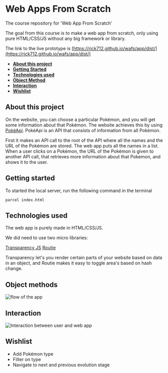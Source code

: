 # Web Apps From Scratch

The course repository for 'Web App From Scratch'

The goal from this course is to make a web app from scratch, only using pure HTML/CSS/JS without any big framework or library.

The link to the live prototype is [https://rick712.github.io/wafs/app/dist/](https://rick712.github.io/wafs/app/dist/)

- **[About this project](#about-this-project)**
- **[Getting Started](#getting-started)**
- **[Technologies used](#technologies-used)**
- **[Object Method](#object-method)**
- **[Interaction](#interaction)**
- **[Wishlist](#wishlist)**

## About this project

On the website, you can choose a particular Pokémon, and you will get some information about that Pokémon. The website achieves this by using [PokéApi](https://www.pokeapi.co/). PokéApi is an API that consists of information from all Pokémon.

First it makes an API call to the root of the API where all the names and the URL of the Pokémon are stored. The web app puts all the names in a list. When a user clicks on a Pokémon, the URL of the Pokémon is given to another API call, that retrieves more information about that Pokemon, and shows it to the user.

## Getting started

To started the local server, run the following command in the terminal

`parcel index.html`

## Technologies used

The web app is purely made in HTML/CSS/JS.

We did need to use two micro libraries:

[Transparency JS](https://github.com/leonidas/transparency)
[Routie](https://github.com/jgallen23/routie)

Transparency let's you render certain parts of your website based on data in an object, and Routie makes it easy to toggle area's based on hash change.

## Object methods

![flow of the app](https://i.imgur.com/7EIoVXa.png)

## Interaction

![Interaction between user and web app](https://i.imgur.com/bSCkN7G.png)

## Wishlist

- Add Pokémon type
- Filter on type
- Navigate to next and previous evolution stage
